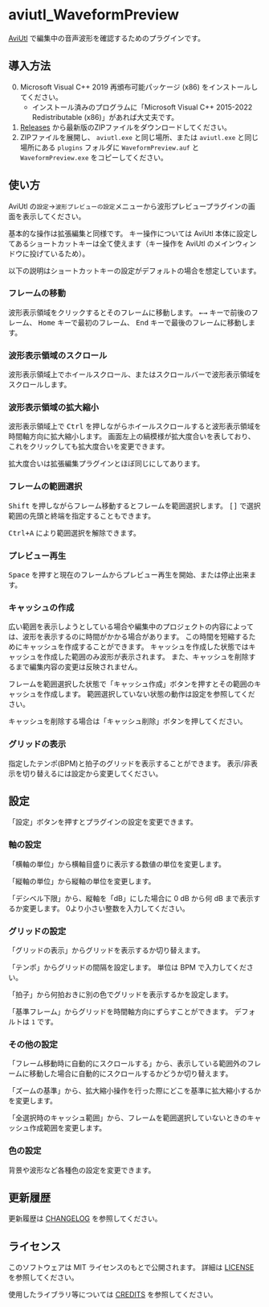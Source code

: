 # aviutl_WaveformPreview

[AviUtl](http://spring-fragrance.mints.ne.jp/aviutl/)
で編集中の音声波形を確認するためのプラグインです。

## 導入方法

0. Microsoft Visual C++ 2019 再頒布可能パッケージ (x86) をインストールしてください。
   - インストール済みのプログラムに「Microsoft Visual C++ 2015-2022 Redistributable (x86)」があれば大丈夫です。
1. [Releases](https://github.com/karoterra/aviutl_WaveformPreview/releases/)
   から最新版のZIPファイルをダウンロードしてください。
2. ZIPファイルを展開し、 `aviutl.exe` と同じ場所、または `aviutl.exe` と同じ場所にある
   `plugins` フォルダに `WaveformPreview.auf` と `WaveformPreview.exe` をコピーしてください。

## 使い方

AviUtl の`設定`→`波形プレビューの設定`メニューから波形プレビュープラグインの画面を表示してください。

基本的な操作は拡張編集と同様です。
キー操作については AviUtl 本体に設定してあるショートカットキーは全て使えます（キー操作を AviUtl のメインウィンドウに投げているため）。

以下の説明はショートカットキーの設定がデフォルトの場合を想定しています。

### フレームの移動
波形表示領域をクリックするとそのフレームに移動します。
<kbd>←</kbd><kbd>→</kbd> キーで前後のフレーム、
<kbd>Home</kbd> キーで最初のフレーム、
<kbd>End</kbd> キーで最後のフレームに移動します。

### 波形表示領域のスクロール
波形表示領域上でホイールスクロール、またはスクロールバーで波形表示領域をスクロールします。

### 波形表示領域の拡大縮小
波形表示領域上で <kbd>Ctrl</kbd> を押しながらホイールスクロールすると波形表示領域を時間軸方向に拡大縮小します。
画面左上の縞模様が拡大度合いを表しており、これをクリックしても拡大度合いを変更できます。

拡大度合いは拡張編集プラグインとほぼ同じにしてあります。

### フレームの範囲選択
<kbd>Shift</kbd> を押しながらフレーム移動するとフレームを範囲選択します。
<kbd>[</kbd><kbd>]</kbd> で選択範囲の先頭と終端を指定することもできます。

<kbd><kbd>Ctrl</kbd>+<kbd>A</kbd></kbd> により範囲選択を解除できます。

### プレビュー再生
<kbd>Space</kbd> を押すと現在のフレームからプレビュー再生を開始、または停止出来ます。

### キャッシュの作成
広い範囲を表示しようとしている場合や編集中のプロジェクトの内容によっては、波形を表示するのに時間がかかる場合があります。
この時間を短縮するためにキャッシュを作成することができます。
キャッシュを作成した状態ではキャッシュを作成した範囲のみ波形が表示されます。
また、キャッシュを削除するまで編集内容の変更は反映されません。

フレームを範囲選択した状態で「キャッシュ作成」ボタンを押すとその範囲のキャッシュを作成します。
範囲選択していない状態の動作は設定を参照してください。

キャッシュを削除する場合は「キャッシュ削除」ボタンを押してください。

### グリッドの表示
指定したテンポ(BPM)と拍子のグリッドを表示することができます。
表示/非表示を切り替えるには設定から変更してください。

## 設定

「設定」ボタンを押すとプラグインの設定を変更できます。

### 軸の設定
「横軸の単位」から横軸目盛りに表示する数値の単位を変更します。

「縦軸の単位」から縦軸の単位を変更します。

「デシベル下限」から、縦軸を「dB」にした場合に 0 dB から何 dB まで表示するか変更します。
0より小さい整数を入力してください。

### グリッドの設定
「グリッドの表示」からグリッドを表示するか切り替えます。

「テンポ」からグリッドの間隔を設定します。
単位は BPM で入力してください。

「拍子」から何拍おきに別の色でグリッドを表示するかを設定します。

「基準フレーム」からグリッドを時間軸方向にずらすことができます。
デフォルトは `1` です。

### その他の設定
「フレーム移動時に自動的にスクロールする」から、表示している範囲外のフレームに移動した場合に自動的にスクロールするかどうか切り替えます。

「ズームの基準」から、拡大縮小操作を行った際にどこを基準に拡大縮小するかを変更します。

「全選択時のキャッシュ範囲」から、フレームを範囲選択していないときのキャッシュ作成範囲を変更します。

### 色の設定
背景や波形など各種色の設定を変更できます。

## 更新履歴

更新履歴は [CHANGELOG](CHANGELOG.md) を参照してください。

## ライセンス

このソフトウェアは MIT ライセンスのもとで公開されます。
詳細は [LICENSE](LICENSE) を参照してください。

使用したライブラリ等については [CREDITS](CREDITS.md) を参照してください。
